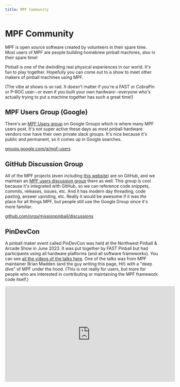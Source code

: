 ```yaml
---
title: MPF Community
---
```


# MPF Community

MPF is open source software created by volunteers in their spare time. Most users of
MPF are people building homebrew pinball machines, also in their spare time!

Pinball is one of the dwindling real physical experiences in our world. It's fun to
play together. Hopefully you can come out to a show to meet other makers of pinball
machines using MPF.

(The vibe at shows is so rad. It doesn't matter if you're a FAST or CobraPin or P-ROC
user--or even if you built your own hardware--everyone who's actually trying to put a
machine together has such a great time!)

## MPF Users Group (Google)

There's an [MPF Users group](https://groups.google.com/g/mpf-users) on Google Groups which is where many MPF users post. It's
not super active these days as most pinball hardware vendors now have their own
private slack groups. It's nice because it's public and permanent, so it comes up in
Google searches.

[groups.google.com/g/mpf-users](https://groups.google.com/g/mpf-users)

## GitHub Discussion Group

All of the MPF projects (even including [this website](https://github.com/missionpinball/mpf-docs)) are on GitHub,
and we maintain an [MPF users discussion group](https://github.com/orgs/missionpinball/discussions) there as well.
This group is cool because it's integrated with GitHub, so we can reference code snippets, commits, releases, issues,
etc. And it has modern day threading, code pasting, answer upvoting, etc. Really it would be awesome if
it was *the* place for all things MPF, but people still use the Google Group since it's more familiar.

[github.com/orgs/missionpinball/discussions](https://github.com/orgs/missionpinball/discussions)

## PinDevCon

A pinball maker event called PinDevCon was held at the Northwest Pinball & Arcade Show in June 2023. It was put
together by FAST Pinball but had participants using all hardware platforms (and all software frameworks). You can
see [all the videos of the talks here](https://fastpinball.com/pindevcon/). One of the talks was from MPF maintainer
Brian Madden (and the guy writing this page, Hi!) with a "deep dive" of MPF under the hood. (This is not really for users,
but more for people who are interested in contributing or maintaining the MPF framework code itself.)

<div class="video-wrapper">
<iframe width="560" height="315" src="https://www.youtube.com/embed/4KOpcgxJer4" title="YouTube video player" frameborder="0" allow="accelerometer; autoplay; clipboard-write; encrypted-media; gyroscope; picture-in-picture" allowfullscreen></iframe>
</div>
